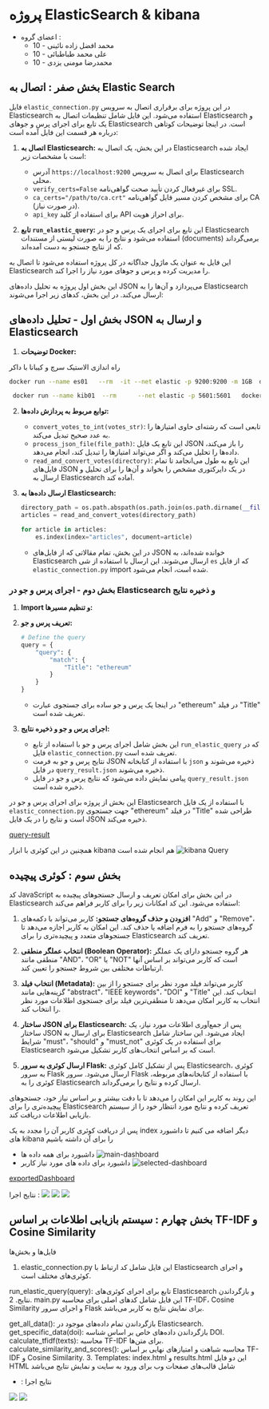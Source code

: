 # پروژه ElasticSearch & kibana 
- اعضای گروه :
    - محمد افضل زاده نائینی - 10
    - علی محمد طباطبائی - 10
    - محمدرضا مومنی یزدی - 10

## بخش صفر : اتصال به Elastic Search

فایل `elastic_connection.py` در این پروژه برای برقراری اتصال به سرویس Elasticsearch استفاده می‌شود. این فایل شامل تنظیمات اتصال به Elasticsearch و یک تابع برای اجرای پرس و جوهای Elasticsearch است. در اینجا توضیحات کوتاهی درباره هر قسمت این فایل آمده است:


1. **اتصال به Elasticsearch:**
   در این بخش، یک اتصال به Elasticsearch ایجاد شده است با مشخصات زیر:
   - آدرس `https://localhost:9200` برای اتصال به سرویس Elasticsearch محلی.
   - `verify_certs=False` برای غیرفعال کردن تأیید صحت گواهی‌نامه SSL.
   - `ca_certs="/path/to/ca.crt"` برای مشخص کردن مسیر فایل گواهی‌نامه CA (در صورت نیاز).
   - `api_key` برای استفاده از کلید API برای احراز هویت.

2. **تابع `run_elastic_query`:**
   این تابع برای اجرای یک پرس و جو در Elasticsearch استفاده می‌شود و نتایج را به صورت لیستی از مستندات (documents) برمی‌گرداند که از نتایج جستجو به دست آمده‌اند.

این فایل به عنوان یک ماژول جداگانه در کل پروژه استفاده می‌شود تا اتصال به Elasticsearch را مدیریت کرده و پرس و جوهای مورد نیاز را اجرا کند.

این بخش اول پروژه به تحلیل داده‌های JSON می‌پردازد و آن‌ها را به Elasticsearch ارسال می‌کند. در این بخش، کدهای زیر اجرا می‌شوند:

## بخش اول - تحلیل داده‌های JSON و ارسال به Elasticsearch

1. **توضیحات Docker:**

راه اندازی الاستیک سرچ و کیبانا با داکر
   ```bash
   docker run --name es01   --rm  -it --net elastic -p 9200:9200 -m 1GB  docker.arvancloud.ir/elasticsearch:8.13.4

    docker run --name kib01  --rm      --net elastic -p 5601:5601   docker.arvancloud.ir/kibana:8.13.4
   ```


2. **توابع مربوط به پردازش داده‌ها:**
   - `convert_votes_to_int(votes_str)`: تابعی است که رشته‌ای حاوی امتیازها را به عدد صحیح تبدیل می‌کند.
   - `process_json_file(file_path)`: این تابع یک فایل JSON را باز می‌کند، داده‌ها را تحلیل می‌کند و اگر می‌تواند امتیازها را تبدیل کند، انجام می‌دهد.
   - `read_and_convert_votes(directory)`: این تابع به طول می‌انجامد تا تمام فایل‌های JSON در یک دایرکتوری مشخص را بخواند و آن‌ها را برای تحلیل و ارسال به Elasticsearch آماده کند.

3. **ارسال داده‌ها به Elasticsearch:**
   ```python
   directory_path = os.path.abspath(os.path.join(os.path.dirname(__file__), '../data'))
   articles = read_and_convert_votes(directory_path)

   for article in articles:
       es.index(index="articles", document=article)
   ```
   - در این بخش، تمام مقالاتی که از فایل‌های JSON خوانده شده‌اند، به Elasticsearch ارسال می‌شوند. این ارسال با استفاده از شی `es` که از فایل `elastic_connection.py` import شده است، انجام می‌شود.



### بخش دوم - اجرای پرس و جو در Elasticsearch و ذخیره نتایج

1. **Import و تنظیم مسیرها:**

2. **تعریف پرس و جو:**
   ```python
   # Define the query
   query = {
       "query": {
           "match": {
               "Title": "ethereum"
           }
       }
   }
   ```
   - در اینجا یک پرس و جو ساده برای جستجوی عبارت "ethereum" در فیلد "Title" تعریف شده است.

3. **اجرای پرس و جو و ذخیره نتایج:**

   - این بخش شامل اجرای پرس و جو با استفاده از تابع `run_elastic_query` که در فایل `elastic_connection.py` تعریف شده است.
   - نتایج پرس و جو به فرمت JSON با استفاده از کتابخانه `json` ذخیره می‌شوند و در فایل `query_result.json` ذخیره می‌شوند.
   - پیامی نمایش داده می‌شود که نتایج پرس و جو در فایل `query_result.json` ذخیره شده است.

این بخش از پروژه برای اجرای پرس و جو در Elasticsearch با استفاده از یک فایل `elastic_connection.py` جهت جستجوی "ethereum" در فیلد "Title" طراحی شده است و نتایج را در یک فایل JSON ذخیره می‌کند.

[query-result](./Phase2/query_result.json)

همچنین در این کوئری با ابزار kibana هم انجام شده است 
![kibana Query](./Phase2/Kibana%20Search.png)

## بخش سوم : کوئری پیچیده
کد JavaScript در این بخش برای امکان تعریف و ارسال جستجوهای پیچیده به Elasticsearch استفاده می‌شود. این کد امکانات زیر را برای کاربر فراهم می‌کند:

1. **افزودن و حذف گروه‌های جستجو:** کاربر می‌تواند با دکمه‌های "Add" و "Remove"، گروه‌های جستجو را به فرم اضافه یا حذف کند. این امکان به کاربر اجازه می‌دهد تا جستجوهای متعدد و پیچیده‌تری را برای Elasticsearch تعریف کند.

2. **انتخاب عملگر منطقی (Boolean Operator):** هر گروه جستجو دارای یک عملگر منطقی مانند "AND"، "OR" یا "NOT" است که کاربر می‌تواند بر اساس آنها ارتباطات مختلفی بین شروط جستجو را تعیین کند.

3. **انتخاب فیلد (Metadata):** کاربر می‌تواند فیلد مورد نظر برای جستجو را از بین گزینه‌هایی مانند "abstract"، "IEEE keywords"، "DOI" و "Title" انتخاب کند. این انتخاب به کاربر امکان می‌دهد تا منطقی‌ترین فیلد برای جستجوی اطلاعات مورد نظر را انتخاب کند.

4. **ساختار JSON برای Elasticsearch:** پس از جمع‌آوری اطلاعات مورد نیاز، یک ساختار JSON برای ارسال به Elasticsearch ایجاد می‌شود. این ساختار شامل شرایط "must"، "should" و "must_not" برای استفاده در یک کوئری Elasticsearch است که بر اساس انتخاب‌های کاربر تشکیل می‌شود.

5. **ارسال کوئری به سرور Flask:** پس از تشکیل کامل کوئری Elasticsearch، کوئری به سرور Flask ارسال می‌شود. سرور Flask با استفاده از کتابخانه‌های مربوطه، کوئری را به Elasticsearch ارسال کرده و نتایج را برمی‌گرداند.

این روند به کاربر این امکان را می‌دهد تا با دقت بیشتر و بر اساس نیاز خود، جستجوهای پیچیده‌تری را برای Elasticsearch تعریف کرده و نتایج مورد انتظار خود را از سیستم بازیابی اطلاعات دریافت کند.

پس از دریافت کوئری کاربر آن را مجدد به یک index دیگر اضافه می کنیم تا داشبورد های kibana را برای آن داشته باشیم 
- داشبورد برای همه داده ها
![main-dashboard](./Phase3/Dashboard%20images/Article%20Dashboard.png)
- داشبورد برای داده های مورد نیاز کاربر
![selected-dashboard](./Phase3/Dashboard%20images/new%20Article%20Dashboard.png)

[exportedDashboard](./Phase3/exportedDashboard.ndjson)

نتایج اجرا : 
![](./Phase3/Run%20Images/frontPage.png)
![](./Phase3/Run%20Images/new%20Index%20with%20search.png)
![](./Phase3/Run%20Images/new%20index.png)

## بخش چهارم : سیستم بازیابی اطلاعات بر اساس TF-IDF و Cosine Similarity
فایل‌ها و بخش‌ها
1. elastic_connection.py
این فایل شامل کد ارتباط با Elasticsearch و اجرای کوئری‌های مختلف است.

run_elastic_query(query): تابع برای اجرای کوئری‌های Elasticsearch و بازگرداندن نتایج.
2. main.py
این فایل شامل کدهای اصلی برای محاسبه TF-IDF، Cosine Similarity و اجرای سرور Flask برای نمایش نتایج به کاربر می‌باشد.

get_all_data(): بازگرداندن تمام داده‌های موجود در Elasticsearch.
get_specific_data(doi): بازگرداندن داده‌های خاص بر اساس شناسه DOI.
calculate_tfidf(texts): محاسبه TF-IDF برای متن‌ها.
calculate_similarity_and_scores(): محاسبه شباهت و امتیازهای نهایی بر اساس TF-IDF و Cosine Similarity.
3. Templates: index.html و results.html
این دو فایل HTML شامل قالب‌های صفحات وب برای ورود به سایت و نمایش نتایج می‌باشد

-  : نتایج اجرا

![](./Phase4/run%20Images/rs%20query.png)
![](./Phase4/run%20Images/result.png)